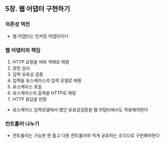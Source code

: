 ## 5장. 웹 어댑터 구현하기

### 의존성 역전
- 웹 어댑터는 인커밍 어댑터이다

### 웹 어댑터의 책임
1. HTTP 요청을 자바 객체로 매핑
2. 권한 검사
3. 입력 유효성 검증
4. 입력을 유스케이스의 입력 모델로 매핑
5. 유스케이스 호출
6. 유스케이스의 출력을 HTTP로 매핑
7. HTTP 응답을 반환

- 유스케이스 입력모델에서 했던 유효성검증을 웹 어댑터에서도 적용해야한다

### 컨트롤러 나누기
- 컨트롤러는 가능한 한 좁고 다른 컨트롤러와 적게 공유하는 조각으로 구현해야한다
